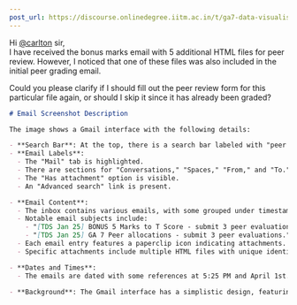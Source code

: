 ```yaml
---
post_url: https://discourse.onlinedegree.iitm.ac.in/t/ga7-data-visualisation-discussion-thread-tds-jan-2025/169888/26
---
```

Hi [@carlton](/u/carlton) sir,  
I have received the bonus marks email with 5 additional HTML files for peer review. However, I noticed that one of these files was also included in the initial peer grading email.

Could you please clarify if I should fill out the peer review form for this particular file again, or should I skip it since it has already been graded?  

```markdown
# Email Screenshot Description

The image shows a Gmail interface with the following details:

- **Search Bar**: At the top, there is a search bar labeled with "peer review."
- **Email Labels**: 
  - The "Mail" tab is highlighted.
  - There are sections for "Conversations," "Spaces," "From," and "To."
  - The "Has attachment" option is visible.
  - An "Advanced search" link is present.

- **Email Content**: 
  - The inbox contains various emails, with some grouped under timestamps.
  - Notable email subjects include:
    - "[TDS Jan 25] BONUS 5 Marks to T Score - submit 3 peer evaluations."
    - "[TDS Jan 25] GA 7 Peer allocations - submit 3 peer evaluations."
  - Each email entry features a paperclip icon indicating attachments.
  - Specific attachments include multiple HTML files with unique identifiers (e.g., `23f3003944.html`, `23f3001178.html`).

- **Dates and Times**: 
  - The emails are dated with some references at 5:25 PM and April 1st.

- **Background**: The Gmail interface has a simplistic design, featuring a navigation panel on the left.
```